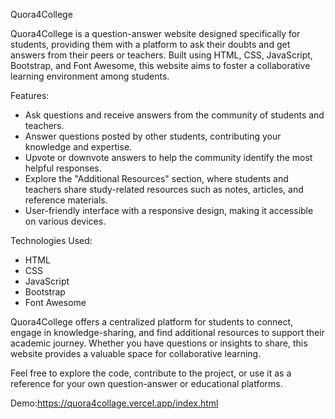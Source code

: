 Quora4College

Quora4College is a question-answer website designed specifically for students, providing them with a platform to ask their doubts and get answers from their peers or teachers. Built using HTML, CSS, JavaScript, Bootstrap, and Font Awesome, this website aims to foster a collaborative learning environment among students.

Features:
- Ask questions and receive answers from the community of students and teachers.
- Answer questions posted by other students, contributing your knowledge and expertise.
- Upvote or downvote answers to help the community identify the most helpful responses.
- Explore the "Additional Resources" section, where students and teachers share study-related resources such as notes, articles, and reference materials.
- User-friendly interface with a responsive design, making it accessible on various devices.

Technologies Used:
- HTML
- CSS
- JavaScript
- Bootstrap
- Font Awesome

Quora4College offers a centralized platform for students to connect, engage in knowledge-sharing, and find additional resources to support their academic journey. Whether you have questions or insights to share, this website provides a valuable space for collaborative learning.

Feel free to explore the code, contribute to the project, or use it as a reference for your own question-answer or educational platforms.

Demo:https://quora4collage.vercel.app/index.html

